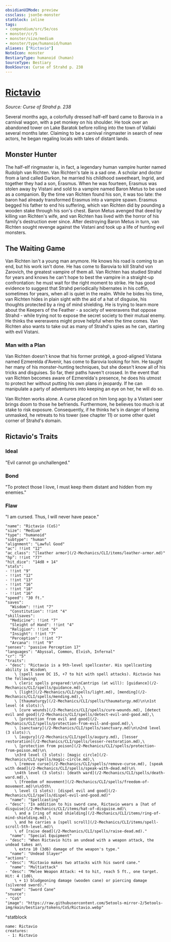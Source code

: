 ```yaml
---
obsidianUIMode: preview
cssclass: json5e-monster
statblock: inline
tags:
- compendium/src/5e/cos
- monster/cr/5
- monster/size/medium
- monster/type/humanoid/human
aliases: ["Rictavio"]
NoteIcon: monster
BestiaryType: humanoid (human)
SourceType: Bestiary
BookSource: Curse of Strahd p. 238
---
```

# [Rictavio](2-Mechanics\CLI\bestiary\npc/rictavio-cos.md)
*Source: Curse of Strahd p. 238*  

Several months ago, a colorfully dressed half-elf bard came to Barovia in a carnival wagon, with a pet monkey on his shoulder. He took over an abandoned tower on Lake Baratok before rolling into the town of Vallaki several months later. Claiming to be a carnival ringmaster in search of new actors, he began regaling locals with tales of distant lands.

## Monster Hunter

The half-elf ringmaster is, in fact, a legendary human vampire hunter named Rudolph van Richten. Van Richten's tale is a sad one. A scholar and doctor from a land called Darkon, he married his childhood sweetheart, Ingrid, and together they had a son, Erasmus. When he was fourteen, Erasmus was stolen away by Vistani and sold to a vampire named Baron Metus to be used as a companion. By the time van Richten found his son, it was too late: the baron had already transformed Erasmus into a vampire spawn. Erasmus begged his father to end his suffering, which van Richten did by pounding a wooden stake through his son's chest. Baron Metus avenged that deed by killing van Richten's wife, and van Richten has lived with the horror of his family's destruction ever since. After destroying Baron Metus in turn, van Richten sought revenge against the Vistani and took up a life of hunting evil monsters.

## The Waiting Game

Van Richten isn't a young man anymore. He knows his road is coming to an end, but his work isn't done. He has come to Barovia to kill Strahd von Zarovich, the greatest vampire of them all. Van Richten has studied Strahd for years and knows he can't hope to best the vampire in a straight-up confrontation: he must wait for the right moment to strike. He has good evidence to suggest that Strahd periodically hibernates in his coffin, sometimes for years, when all is quiet in the realm. While he bides his time, van Richten hides in plain sight with the aid of a hat of disguise, his thoughts protected by a ring of mind shielding. He is trying to learn more about the Keepers of the Feather - a society of wereravens that oppose Strahd - while trying not to expose the secret society to their mutual enemy. He thinks the wereravens might prove helpful when the time comes. Van Richten also wants to take out as many of Strahd's spies as he can, starting with evil Vistani.

### Man with a Plan

 Van Richten doesn't know that his former protégé, a good-aligned Vistana named Ezmerelda d'Avenir, has come to Barovia looking for him. He taught her many of his monster-hunting techniques, but she doesn't know all of his tricks and disguises. So far, their paths haven't crossed. In the event that van Richten becomes aware of Ezmerelda's presence, he does his utmost to protect her without putting his own plans in jeopardy. If he can manipulate a party of adventurers into keeping an eye on her, he will do so.

Van Richten works alone. A curse placed on him long ago by a Vistani seer brings doom to those he befriends. Furthermore, he believes too much is at stake to risk exposure. Consequently, if he thinks he's in danger of being unmasked, he retreats to his tower (see chapter 11) or some other quiet corner of Strahd's domain.

## Rictavio's Traits

### Ideal

"Evil cannot go unchallenged."

### Bond

"To protect those I love, I must keep them distant and hidden from my enemies."

### Flaw

"I am cursed. Thus, I will never have peace."

```statblock
"name": "Rictavio (CoS)"
"size": "Medium"
"type": "humanoid"
"subtype": "human"
"alignment": "Lawful Good"
"ac": !!int "12"
"ac_class": "[leather armor](/2-Mechanics/CLI/items/leather-armor.md)"
"hp": !!int "77"
"hit_dice": "14d8 + 14"
"stats":
- !!int "9"
- !!int "12"
- !!int "13"
- !!int "16"
- !!int "18"
- !!int "16"
"speed": "30 ft."
"saves":
  "Wisdom": !!int "7"
  "Constitution": !!int "4"
"skillsaves":
  "Medicine": !!int "7"
  "Sleight of Hand": !!int "4"
  "Religion": !!int "6"
  "Insight": !!int "7"
  "Perception": !!int "7"
  "Arcana": !!int "9"
"senses": "passive Perception 17"
"languages": "Abyssal, Common, Elvish, Infernal"
"cr": "5"
"traits":
- "desc": "Rictavio is a 9th-level spellcaster. His spellcasting ability is Wisdom\
    \ (spell save DC 15, +7 to hit with spell attacks). Rictavio has the following\
    \ cleric spells prepared:\n\nCantrips (at will): [guidance](/2-Mechanics/CLI/spells/guidance.md),\
    \ [light](/2-Mechanics/CLI/spells/light.md), [mending](/2-Mechanics/CLI/spells/mending.md),\
    \ [thaumaturgy](/2-Mechanics/CLI/spells/thaumaturgy.md)\n\n1st level (4 slots):\
    \ [cure wounds](/2-Mechanics/CLI/spells/cure-wounds.md), [detect evil and good](/2-Mechanics/CLI/spells/detect-evil-and-good.md),\
    \ [protection from evil and good](/2-Mechanics/CLI/spells/protection-from-evil-and-good.md),\
    \ [sanctuary](/2-Mechanics/CLI/spells/sanctuary.md)\n\n2nd level (3 slots):\
    \ [augury](/2-Mechanics/CLI/spells/augury.md), [lesser restoration](/2-Mechanics/CLI/spells/lesser-restoration.md),\
    \ [protection from poison](/2-Mechanics/CLI/spells/protection-from-poison.md)\n\
    \n3rd level (3 slots): [magic circle](/2-Mechanics/CLI/spells/magic-circle.md),\
    \ [remove curse](/2-Mechanics/CLI/spells/remove-curse.md), [speak with dead](/2-Mechanics/CLI/spells/speak-with-dead.md)\n\
    \n4th level (3 slots): [death ward](/2-Mechanics/CLI/spells/death-ward.md),\
    \ [freedom of movement](/2-Mechanics/CLI/spells/freedom-of-movement.md)\n\n5th\
    \ level (1 slots): [dispel evil and good](/2-Mechanics/CLI/spells/dispel-evil-and-good.md)"
  "name": "Spellcasting"
- "desc": "In addition to his sword cane, Rictavio wears a [hat of disguise](/2-Mechanics/CLI/items/hat-of-disguise.md)\
    \ and a [ring of mind shielding](/2-Mechanics/CLI/items/ring-of-mind-shielding.md),\
    \ and he carries a [spell scroll](/2-Mechanics/CLI/items/spell-scroll-5th-level.md)\
    \ of [raise dead](/2-Mechanics/CLI/spells/raise-dead.md)."
  "name": "Special Equipment"
- "desc": "When Rictavio hits an undead with a weapon attack, the undead takes an\
    \ extra 10 (3d6) damage of the weapon's type."
  "name": "Undead Slayer"
"actions":
- "desc": "Rictavio makes two attacks with his sword cane."
  "name": "Multiattack"
- "desc": "Melee Weapon Attack: +4 to hit, reach 5 ft., one target. Hit: 4 (1d6\
    \ + 1) bludgeoning damage (wooden cane) or piercing damage (silvered sword)."
  "name": "Sword Cane"
"source":
- "CoS"
"image": "https://raw.githubusercontent.com/5etools-mirror-2/5etools-img/main/bestiary/tokens/CoS/Rictavio.webp"
```
^statblock

```encounter-table
name: Rictavio
creatures:
 - 1: Rictavio
```